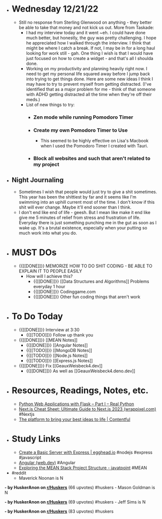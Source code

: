- # Wednesday 12/21/22 
    - Still no response from Sterling Glenwood on anything - they better be able to take that money and not kick us out.  More from Taskade:
        - I had my interview today and it went ~eh. I could have done much better, but honestly, the guy was pretty challenging. I hope he appreciated how I walked through the interview. I think that might be where I catch a break. If not, I may be in for a long haul looking for work still - gah. One thing I wish is that I would have just focused on how to create a widget - and that's all I shoulda done.
        - Working on my productivity and planning heavily right now. I need to get my personal life squared away before I jump back into trying to get things done. Here are some new ideas I think I may have to try to prevent myself from getting distracted. (I've identified that as a major problem for me - think of that someone with ADHD getting distracted all the time when they're off their meds.) 
        - List of new things to try:
            - ### Zen mode while running Pomodoro Timer
            - ### Create my own Pomodoro Timer to Use
                - This seemed to be highly effective on Lisa's Macbook when I used the Pomodoro Timer I created with Tauri.
            - ### Block all websites and such that aren't related to my project
- ## Night Journaling
    - Sometimes I wish that people would just try to give a shit sometimes. This year has been the shittiest by far and it seems like I'm swimming into an uphill current most of the time. I don't know if this shit will ever change. Maybe it'll end sooner than I think.
    - I don't end like end of life - geesh. But I mean like make it end like give me 5 minutes of relief from stress and frustration of life. Everyday there is just something punching me in the gut as soon as I wake up. It's a brutal existence, especially when your putting so much work into what you do. 
- # MUST DOs
    - {{[[DONE]]}} MEMORIZE HOW TO DO SHIT CODING - BE ABLE TO EXPLAIN IT TO PEOPLE EASILY
        - How will I achieve this?
            - {{[[DONE]]}} [[Data Structures and Algorithms]] Problems everyday 1 hour
            - {{[[DONE]]}} Codinggame.com
            - {{[[DONE]]}} Other fun coding things that aren't work
- # To Do Today
    - {{[[DONE]]}} Interview at 3:30
        - {{[[TODO]]}} Follow up thank you
    - {{[[DONE]]}} [[MEAN Notes]]
        - {{[[DONE]]}} [[Angular Notes]]
        - {{[[TODO]]}} [[MongoDB Notes]]
        - {{[[TODO]]}} [[Node.js Notes]]
        - {{[[TODO]]}} [[Express.js Notes]]
    - {{[[DONE]]}} Fix [[GeauxWeisbeck4.dev]] 
        - {{[[DONE]]}} As well as [[GeauxWeisbeck4.deno.dev]]
- # Resources, Readings, Notes, etc.
    - [Python Web Applications with Flask – Part I – Real Python](https://realpython.com/python-web-applications-with-flask-part-i/)
    - [Next.js Cheat Sheet: Ultimate Guide to Next.js 2023 (wrappixel.com)](https://blog.wrappixel.com/next-js-cheat-sheet/) #Nextjs 
    - [The platform to bring your best ideas to life | Contentful](https://www.contentful.com/)
- # Study Links
    - [Create a Basic Server with Express | egghead.io](https://egghead.io/lessons/node-js-create-a-basic-server-with-express) #nodejs #express #javascript 
    - [Angular (web.dev)](https://web.dev/angular/) #Angular 
    - [Exploring the MEAN Stack Project Structure - javatpoint](https://www.javatpoint.com/exploring-the-mean-stack-project-structure) #MEAN
- #reddit
    - Maverick Noonan is N

__- by HuskerAnon on [r/Huskers](https://www.reddit.com/r/Huskers/comments/zro7yh/maverick_noonan_is_n/)__ (66 upvotes) #huskers
    - Mason Goldman is N

__- by HuskerAnon on [r/Huskers](https://www.reddit.com/r/Huskers/comments/zrtqrv/mason_goldman_is_n/)__ (69 upvotes) #huskers
    - Jeff Sims is N

__- by HuskerAnon on [r/Huskers](https://www.reddit.com/r/Huskers/comments/zry1f8/jeff_sims_is_n/)__ (83 upvotes) #huskers
